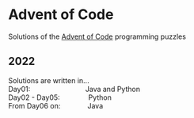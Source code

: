 # Advent of Code

Solutions of the [Advent of Code](https://adventofcode.com/2022/about) programming puzzles

## 2022
Solutions are written in...  
Day01: &emsp; &emsp; &emsp; &emsp; &emsp; &emsp; Java and Python  
Day02 - Day05: &emsp; &emsp; &emsp; Python  
From Day06 on: &emsp; &ensp; &ensp; &ensp; Java  
